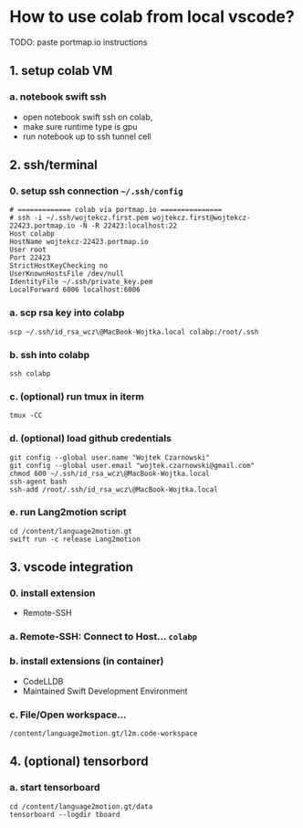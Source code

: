 # How to use colab from local vscode?
TODO: paste portmap.io instructions

## 1. setup colab VM

### a. notebook swift ssh
* open notebook swift ssh on colab, 
* make sure runtime type is gpu
* run notebook up to ssh tunnel cell

## 2. ssh/terminal

### 0. setup ssh connection ```~/.ssh/config```
```
# ============= colab via portmap.io ===============
# ssh -i ~/.ssh/wojtekcz.first.pem wojtekcz.first@wojtekcz-22423.portmap.io -N -R 22423:localhost:22
Host colabp
HostName wojtekcz-22423.portmap.io
User root
Port 22423
StrictHostKeyChecking no
UserKnownHostsFile /dev/null
IdentityFile ~/.ssh/private_key.pem
LocalForward 6006 localhost:6006
```

### a. scp rsa key into colabp
```
scp ~/.ssh/id_rsa_wcz\@MacBook-Wojtka.local colabp:/root/.ssh
```

### b. ssh into colabp
```
ssh colabp
```

### c. (optional) run tmux in iterm
```
tmux -CC
```

### d. (optional) load github credentials
```
git config --global user.name "Wojtek Czarnowski"
git config --global user.email "wojtek.czarnowski@gmail.com"
chmod 600 ~/.ssh/id_rsa_wcz\@MacBook-Wojtka.local
ssh-agent bash
ssh-add /root/.ssh/id_rsa_wcz\@MacBook-Wojtka.local
```
<!-- ## 3. setup project sources and data
### b. clone language2motion repo
```
# cd /content
git clone https://github.com/wojtekcz/language2motion.git language2motion.gt
``` -->

<!-- ### c. download data for Motion2label and Language2label scripts
```
cd /content/language2motion.gt/data/
wget -nv --show-progress -N https://github.com/wojtekcz/language2motion/releases/download/v0.3.0/motion_dataset_v3.10Hz.tgz
wget -nv -N https://github.com/wojtekcz/language2motion/releases/download/v0.1.0/labels_ds_v2.csv
wget -nv -N https://github.com/wojtekcz/language2motion/releases/download/v0.1.0/vocab.txt
wget -nv -N https://github.com/wojtekcz/language2motion/releases/download/v0.1.0/labels_ds_v2.balanced.515.csv
tar xzvf motion_dataset_v3.10Hz.tgz --skip-old-files
``` -->

### e. run Lang2motion script
```
cd /content/language2motion.gt
swift run -c release Lang2motion
```

## 3. vscode integration

### 0. install extension
- Remote-SSH

### a. Remote-SSH: Connect to Host... ```colabp```

### b. install extensions (in container)
- CodeLLDB
- Maintained Swift Development Environment

<!-- ### c. open folder ```/``` -->

### c. File/Open workspace...
```
/content/language2motion.gt/l2m.code-workspace
```

## 4. (optional) tensorbord

### a. start tensorboard
```
cd /content/language2motion.gt/data
tensorboard --logdir tboard
```
